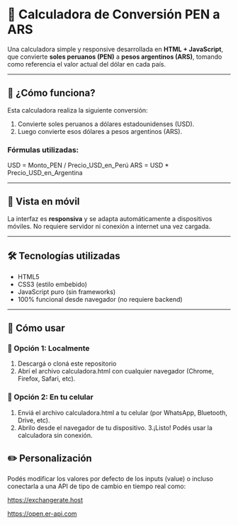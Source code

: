 # 💱 Calculadora de Conversión PEN a ARS

Una calculadora simple y responsive desarrollada en **HTML + JavaScript**, que convierte **soles peruanos (PEN)** a **pesos argentinos (ARS)**, tomando como referencia el valor actual del dólar en cada país.

---

## 🧮 ¿Cómo funciona?

Esta calculadora realiza la siguiente conversión:

1. Convierte soles peruanos a dólares estadounidenses (USD).
2. Luego convierte esos dólares a pesos argentinos (ARS).

### Fórmulas utilizadas:
USD = Monto_PEN / Precio_USD_en_Perú
ARS = USD * Precio_USD_en_Argentina

---

## 📱 Vista en móvil

La interfaz es **responsiva** y se adapta automáticamente a dispositivos móviles. No requiere servidor ni conexión a internet una vez cargada.

---

## 🛠️ Tecnologías utilizadas

- HTML5
- CSS3 (estilo embebido)
- JavaScript puro (sin frameworks)
- 100% funcional desde navegador (no requiere backend)

---

## 🚀 Cómo usar

### 🔧 Opción 1: Localmente

1. Descargá o cloná este repositorio
2. Abrí el archivo calculadora.html con cualquier navegador (Chrome, Firefox, Safari, etc).

### 📲 Opción 2: En tu celular

1. Enviá el archivo calculadora.html a tu celular (por WhatsApp, Bluetooth, Drive, etc).
2. Abrilo desde el navegador de tu dispositivo.
3.¡Listo! Podés usar la calculadora sin conexión.
 
## ✏️ Personalización

Podés modificar los valores por defecto de los inputs (value) o incluso conectarla a una API de tipo de cambio en tiempo real como:

https://exchangerate.host

https://open.er-api.com

